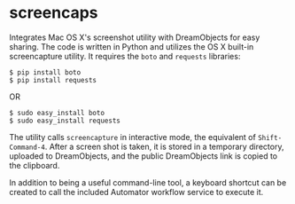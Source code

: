 screencaps
==========

Integrates Mac OS X's screenshot utility with DreamObjects for easy sharing.
The code is written in Python and utilizes the OS X built-in screencapture
utility.  It requires the ``boto`` and ``requests`` libraries:

    $ pip install boto
    $ pip install requests
OR

    $ sudo easy_install boto
    $ sudo easy_install requests


The utility calls ``screencapture`` in interactive mode, the equivalent of
``Shift-Command-4``.  After a screen shot is taken, it is stored in a temporary
directory, uploaded to DreamObjects, and the public DreamObjects link is copied
to the clipboard.

In addition to being a useful command-line tool, a keyboard shortcut can be
created to call the included Automator workflow service to execute it.
